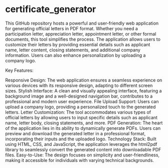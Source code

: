 # certificate_generator
This GitHub repository hosts a powerful and user-friendly web application for generating official letters in PDF format. Whether you need a participation letter, appreciation letter, appointment letter, or other formal documents, this tool simplifies the process. The application allows users to customize their letters by providing essential details such as applicant name, letter content, closing statements, and additional company information. Users can also enhance personalization by uploading a company logo.

Key Features:

Responsive Design: The web application ensures a seamless experience on various devices with its responsive design, adapting to different screen sizes.
Stylish Interface: A clean and visually appealing interface, featuring a background image and a well-designed navigation bar, contributes to a professional and modern user experience.
File Upload Support: Users can upload a company logo, providing a personalized touch to the generated letters.
Letter Customization: The tool accommodates various types of official letters by allowing users to input specific details such as applicant name, letter body, closing statements, and more.
PDF Generation: The heart of the application lies in its ability to dynamically generate PDFs. Users can preview and download the generated letter in a professional format, incorporating their inputs and the uploaded logo.
Technology Stack: Built using HTML, CSS, and JavaScript, the application leverages the html2pdf library to seamlessly convert the generated content into downloadable PDF files.
Easy-to-Use: The design focuses on simplicity and user-friendliness, making it accessible for individuals with varying technical backgrounds.
